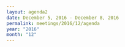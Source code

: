 ```yaml
---
layout: agenda2
date: December 5, 2016 - December 8, 2016
permalink: meetings/2016/12/agenda
year: "2016"
month: "12"
---
```


